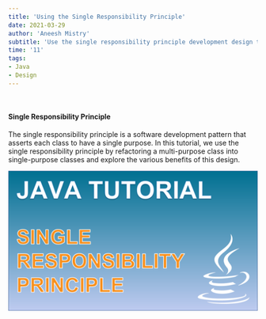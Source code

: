 ```yaml
---
title: 'Using the Single Responsibility Principle'
date: 2021-03-29
author: 'Aneesh Mistry'
subtitle: 'Use the single responsibility principle development design to reduce the complexity of each class.'
time: '11'
tags:
- Java
- Design
---
```


<br>
<h4>Single Responsibility Principle</h4>
<p>

The single responsibility principle is a software development pattern that asserts each class to have a single purpose.
In this tutorial, we use the single responsibility principle by refactoring a multi-purpose class into single-purpose classes and explore the various benefits of this design. 

[![YouTube video link](../images/042_srp.jpg)](https://www.youtube.com/watch?v=XHM7FUTn0kk)

</p>
